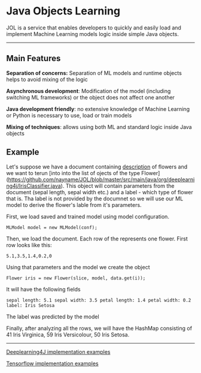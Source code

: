 # Java Objects Learning

JOL is a service that enables developers to quickly and easily load and implement Machine Learning models logic inside simple Java objects.

---
## Main Features

**Separation of concerns:**  Separation of ML models and runtime objects helps to avoid mixing of the logic

**Asynchronous development**: Modification of the model (including switching ML frameworks) or the object does not affect one another

**Java development friendly**:  no extensive knowledge of Machine Learning or Python is necessary to use, load or train models

**Mixing of techniques**: allows using both ML and standard logic inside Java objects


## Example
Let's suppose we have a document containing [description](https://github.com/nayname/JOL/blob/master/src/main/resources/flowers/iris.txt) of flowers and we want to terun [into into the list of ojects of the type Flower] (https://github.com/nayname/JOL/blob/master/src/main/java/org/deeplearning4j/IrisClassifier.java). This object will contain parameters from the document (sepal length, sepal width etc.) and a label - which type of flower that is. Tha label is not provided by the documnet so we will use our ML model to derive the flower's lable from it's parameters.

First, we load saved and trained model using model configuration.

`MLModel model = new MLModel(conf);`

Then, we load the document. Each row of the represents one flower. First row looks like this:

`5.1,3.5,1.4,0.2,0`

Using that parameters and the model we create the object

`Flower iris = new Flower(slice, model, data.get(i));`


It will have the following fields

`sepal length: 5.1 sepal width: 3.5 petal length: 1.4 petal width: 0.2 label: Iris Setosa`

The label was predicted by the model

Finally, after analyzing all the rows, we will have the HashMap consisting of 41 Iris Virginica, 59 Iris Versicolour, 50 Iris Setosa.

---


[Deeplearning4J implementation examples](https://github.com/nayname/JOL/blob/master/DL4J.md)

[Tensorflow implementation examples](https://github.com/nayname/JOL/blob/master/TENSORFLOW.md)